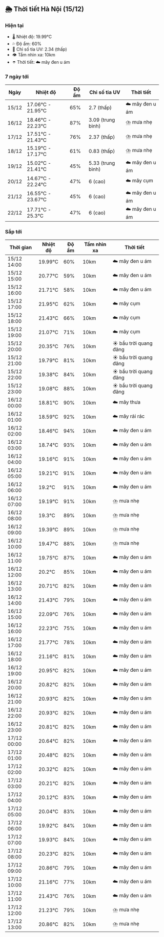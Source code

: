## 🌦️ Thời tiết Hà Nội (15/12)

### Hiện tại

- 🌡️ Nhiệt độ: 19.99℃
- 💦 Độ ẩm: 60%
- 🌟 Chỉ số tia UV: 2.34 (thấp)
- 👁️ Tầm nhìn xa: 10km
- ☂️ Thời tiết: ☁️ mây đen u ám

### 7 ngày tới

| Ngày | Nhiệt độ | Độ ẩm | Chỉ số tia UV | Thời tiết |
| --- | --- | --- | --- | --- |
| 15/12 | 17.06℃ - 21.95℃ | 65% | 2.7 (thấp) | ☁️ mây đen u ám |
| 16/12 | 18.46℃ - 22.23℃ | 87% | 3.09 (trung bình) | ⛈️ mưa nhẹ |
| 17/12 | 17.51℃ - 21.43℃ | 76% | 2.37 (thấp) | ⛈️ mưa nhẹ |
| 18/12 | 15.19℃ - 17.17℃ | 61% | 0.83 (thấp) | ⛈️ mưa nhẹ |
| 19/12 | 15.02℃ - 21.41℃ | 45% | 5.33 (trung bình) | ☁️ mây đen u ám |
| 20/12 | 14.67℃ - 22.24℃ | 47% | 6 (cao) | ☁️ mây cụm |
| 21/12 | 16.55℃ - 23.67℃ | 45% | 6 (cao) | ☁️ mây đen u ám |
| 22/12 | 17.71℃ - 25.3℃ | 47% | 6 (cao) | ☁️ mây đen u ám |

### Sắp tới

| Thời gian | Nhiệt độ | Độ ẩm | Tầm nhìn xa | Thời tiết |
| --- | --- | --- | --- | --- |
| 15/12 14:00 | 19.99℃ | 60% | 10km | ☁️ mây đen u ám |
| 15/12 15:00 | 20.77℃ | 59% | 10km | ☁️ mây đen u ám |
| 15/12 16:00 | 21.71℃ | 58% | 10km | ☁️ mây đen u ám |
| 15/12 17:00 | 21.95℃ | 62% | 10km | ☁️ mây cụm |
| 15/12 18:00 | 21.43℃ | 66% | 10km | ☁️ mây cụm |
| 15/12 19:00 | 21.07℃ | 71% | 10km | ☁️ mây cụm |
| 15/12 20:00 | 20.35℃ | 76% | 10km | ☀️ bầu trời quang đãng |
| 15/12 21:00 | 19.79℃ | 81% | 10km | ☀️ bầu trời quang đãng |
| 15/12 22:00 | 19.38℃ | 84% | 10km | ☀️ bầu trời quang đãng |
| 15/12 23:00 | 19.08℃ | 88% | 10km | ☀️ bầu trời quang đãng |
| 16/12 00:00 | 18.81℃ | 90% | 10km | ☁️ mây thưa |
| 16/12 01:00 | 18.59℃ | 92% | 10km | ☁️ mây rải rác |
| 16/12 02:00 | 18.46℃ | 94% | 10km | ☁️ mây đen u ám |
| 16/12 03:00 | 18.74℃ | 93% | 10km | ☁️ mây đen u ám |
| 16/12 04:00 | 19.16℃ | 91% | 10km | ☁️ mây đen u ám |
| 16/12 05:00 | 19.21℃ | 91% | 10km | ☁️ mây đen u ám |
| 16/12 06:00 | 19.2℃ | 91% | 10km | ☁️ mây đen u ám |
| 16/12 07:00 | 19.19℃ | 91% | 10km | ⛈️ mưa nhẹ |
| 16/12 08:00 | 19.3℃ | 89% | 10km | ⛈️ mưa nhẹ |
| 16/12 09:00 | 19.39℃ | 89% | 10km | ⛈️ mưa nhẹ |
| 16/12 10:00 | 19.47℃ | 88% | 10km | ⛈️ mưa nhẹ |
| 16/12 11:00 | 19.75℃ | 87% | 10km | ☁️ mây đen u ám |
| 16/12 12:00 | 20.2℃ | 85% | 10km | ☁️ mây đen u ám |
| 16/12 13:00 | 20.71℃ | 82% | 10km | ☁️ mây đen u ám |
| 16/12 14:00 | 21.43℃ | 79% | 10km | ☁️ mây đen u ám |
| 16/12 15:00 | 22.09℃ | 76% | 10km | ☁️ mây đen u ám |
| 16/12 16:00 | 22.23℃ | 75% | 10km | ☁️ mây đen u ám |
| 16/12 17:00 | 21.77℃ | 78% | 10km | ☁️ mây đen u ám |
| 16/12 18:00 | 21.16℃ | 81% | 10km | ☁️ mây đen u ám |
| 16/12 19:00 | 20.95℃ | 82% | 10km | ☁️ mây đen u ám |
| 16/12 20:00 | 20.82℃ | 82% | 10km | ☁️ mây đen u ám |
| 16/12 21:00 | 20.93℃ | 82% | 10km | ☁️ mây đen u ám |
| 16/12 22:00 | 20.93℃ | 82% | 10km | ☁️ mây đen u ám |
| 16/12 23:00 | 20.81℃ | 82% | 10km | ☁️ mây đen u ám |
| 17/12 00:00 | 20.64℃ | 82% | 10km | ☁️ mây đen u ám |
| 17/12 01:00 | 20.48℃ | 82% | 10km | ☁️ mây đen u ám |
| 17/12 02:00 | 20.32℃ | 82% | 10km | ☁️ mây đen u ám |
| 17/12 03:00 | 20.21℃ | 82% | 10km | ☁️ mây đen u ám |
| 17/12 04:00 | 20.12℃ | 83% | 10km | ☁️ mây đen u ám |
| 17/12 05:00 | 20.04℃ | 83% | 10km | ☁️ mây đen u ám |
| 17/12 06:00 | 19.92℃ | 84% | 10km | ☁️ mây đen u ám |
| 17/12 07:00 | 19.93℃ | 84% | 10km | ☁️ mây đen u ám |
| 17/12 08:00 | 20.23℃ | 82% | 10km | ☁️ mây đen u ám |
| 17/12 09:00 | 20.86℃ | 79% | 10km | ☁️ mây đen u ám |
| 17/12 10:00 | 21.16℃ | 77% | 10km | ☁️ mây đen u ám |
| 17/12 11:00 | 21.43℃ | 76% | 10km | ☁️ mây đen u ám |
| 17/12 12:00 | 21.23℃ | 79% | 10km | ⛈️ mưa nhẹ |
| 17/12 13:00 | 20.86℃ | 82% | 10km | ⛈️ mưa nhẹ |
